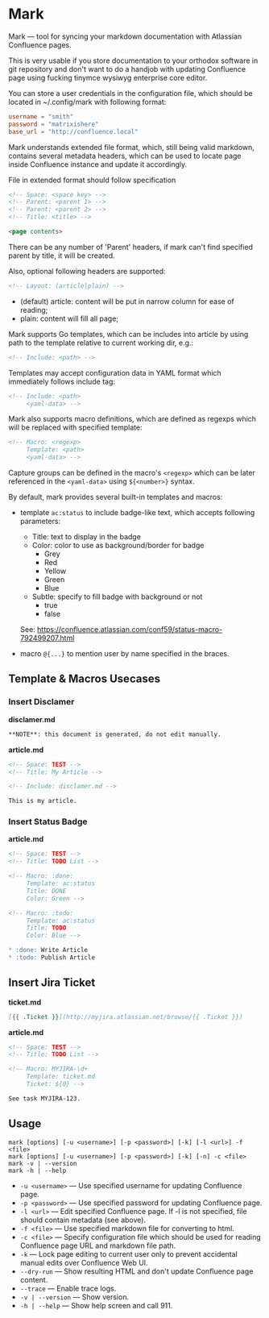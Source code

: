 # Mark

Mark — tool for syncing your markdown documentation with Atlassian Confluence
pages.

This is very usable if you store documentation to your orthodox software in git
repository and don't want to do a handjob with updating Confluence page using
fucking tinymce wysiwyg enterprise core editor.

You can store a user credentials in the configuration file, which should be
located in ~/.config/mark with following format:

```toml
username = "smith"
password = "matrixishere"
base_url = "http://confluence.local"
```

Mark understands extended file format, which, still being valid markdown,
contains several metadata headers, which can be used to locate page inside
Confluence instance and update it accordingly.

File in extended format should follow specification
```markdown
<!-- Space: <space key> -->
<!-- Parent: <parent 1> -->
<!-- Parent: <parent 2> -->
<!-- Title: <title> -->

<page contents>
```

There can be any number of 'Parent' headers, if mark can't find specified
parent by title, it will be created.

Also, optional following headers are supported:

```markdown
<!-- Layout: (article|plain) -->
```

* (default) article: content will be put in narrow column for ease of
  reading;
* plain: content will fill all page;

Mark supports Go templates, which can be includes into article by using path
to the template relative to current working dir, e.g.:

```markdown
<!-- Include: <path> -->
```

Templates may accept configuration data in YAML format which immediately
follows include tag:

```markdown
<!-- Include: <path>
     <yaml-data> -->
```

Mark also supports macro definitions, which are defined as regexps which will
be replaced with specified template:

```markdown
<!-- Macro: <regexp>
     Template: <path>
     <yaml-data> -->
```

Capture groups can be defined in the macro's `<regexp>` which can be later
referenced in the `<yaml-data>` using `${<number>}` syntax.

By default, mark provides several built-in templates and macros:

* template `ac:status` to include badge-like text, which accepts following
  parameters:
  - Title: text to display in the badge
  - Color: color to use as background/border for badge
    - Grey
    - Red
    - Yellow
    - Green
    - Blue
  - Subtle: specify to fill badge with background or not
    - true
    - false

  See: https://confluence.atlassian.com/conf59/status-macro-792499207.html

* macro `@{...}` to mention user by name specified in the braces.

## Template & Macros Usecases

### Insert Disclamer

**disclamer.md**

```markdown
**NOTE**: this document is generated, do not edit manually.
```

**article.md**
```markdown
<!-- Space: TEST -->
<!-- Title: My Article -->

<!-- Include: disclamer.md -->

This is my article.
```

### Insert Status Badge

**article.md**

```markdown
<!-- Space: TEST -->
<!-- Title: TODO List -->

<!-- Macro: :done:
     Template: ac:status
     Title: DONE
     Color: Green -->

<!-- Macro: :todo:
     Template: ac:status
     Title: TODO
     Color: Blue -->

* :done: Write Article
* :todo: Publish Article
```

## Insert Jira Ticket

**ticket.md**

```markdown
[{{ .Ticket }}](http://myjira.atlassian.net/browse/{{ .Ticket }})
```

**article.md**

```markdown
<!-- Space: TEST -->
<!-- Title: TODO List -->

<!-- Macro: MYJIRA-\d+
     Template: ticket.md
     Ticket: ${0} -->

See task MYJIRA-123.
```

## Usage

```
mark [options] [-u <username>] [-p <password>] [-k] [-l <url>] -f <file>
mark [options] [-u <username>] [-p <password>] [-k] [-n] -c <file>
mark -v | --version
mark -h | --help
```

- `-u <username>` — Use specified username for updating Confluence page.
- `-p <password>` — Use specified password for updating Confluence page.
- `-l <url>` — Edit specified Confluence page.
    If -l is not specified, file should contain metadata (see above).
- `-f <file>` — Use specified markdown file for converting to html.
- `-c <file>` — Specify configuration file which should be used for reading
    Confluence page URL and markdown file path.
- `-k` — Lock page editing to current user only to prevent accidental
    manual edits over Confluence Web UI.
- `--dry-run` — Show resulting HTML and don't update Confluence page content.
- `--trace` — Enable trace logs.
- `-v | --version`  — Show version.
- `-h | --help` — Show help screen and call 911.

